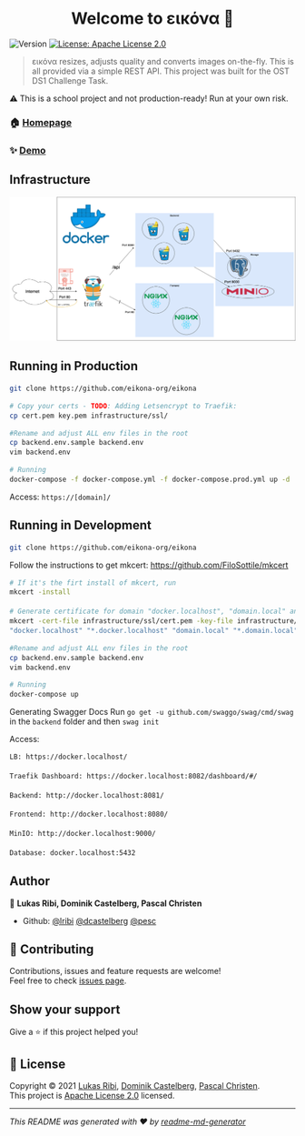 <h1 align="center">Welcome to εικόνα 👋</h1>
<p>
  <img alt="Version" src="https://img.shields.io/badge/version-1.0-blue.svg?cacheSeconds=2592000" />
  <a href="https://github.com/eikona-org/eikona/blob/main/LICENSE" target="_blank">
    <img alt="License: Apache License 2.0" src="https://img.shields.io/badge/License-Apache License 2.0-yellow.svg" />
  </a>
</p>

> εικόνα resizes, adjusts quality and converts images on-the-fly. This is all provided via a simple REST API. This project was built for the OST DS1 Challenge Task.


⚠️ This is a school project and not production-ready! Run at your own risk.

### 🏠 [Homepage](https://github.com/eikona-org/eikona)

### ✨ [Demo](https://eikona.pesc.xyz/)

## Infrastructure

![Infrastructure overview](https://github.com/eikona-org/eikona/blob/main/doc/images/Infrastruktur.png)
## Running in Production

```sh
git clone https://github.com/eikona-org/eikona
```
```sh
# Copy your certs - TODO: Adding Letsencrypt to Traefik:
cp cert.pem key.pem infrastructure/ssl/
```
```sh
#Rename and adjust ALL env files in the root
cp backend.env.sample backend.env
vim backend.env
```
```sh
# Running
docker-compose -f docker-compose.yml -f docker-compose.prod.yml up -d
```

Access: `https://[domain]/`

## Running in Development

```sh
git clone https://github.com/eikona-org/eikona
```
Follow the instructions to get mkcert: https://github.com/FiloSottile/mkcert
```sh
# If it's the firt install of mkcert, run
mkcert -install

# Generate certificate for domain "docker.localhost", "domain.local" and their sub-domains
mkcert -cert-file infrastructure/ssl/cert.pem -key-file infrastructure/ssl/key.pem \
"docker.localhost" "*.docker.localhost" "domain.local" "*.domain.local"
```
```sh
#Rename and adjust ALL env files in the root
cp backend.env.sample backend.env
vim backend.env
```
```sh
# Running
docker-compose up
```
Generating Swagger Docs
Run `go get -u github.com/swaggo/swag/cmd/swag` in the `backend` folder and then `swag init`

Access:
```sh
LB: https://docker.localhost/

Traefik Dashboard: https://docker.localhost:8082/dashboard/#/

Backend: http://docker.localhost:8081/

Frontend: http://docker.localhost:8080/

MinIO: http://docker.localhost:9000/

Database: docker.localhost:5432
```


## Author

👤 **Lukas Ribi, Dominik Castelberg, Pascal Christen**

* Github: [@lribi](https://github.com/lribi) [@dcastelberg](https://github.com/dcastelberg) [@pesc](https://github.com/pesc)

## 🤝 Contributing

Contributions, issues and feature requests are welcome!<br />Feel free to check [issues page](https://github.com/eikona-org/eikona/issues). 

## Show your support

Give a ⭐️ if this project helped you!

## 📝 License

Copyright © 2021 [Lukas Ribi](https://github.com/lribi), [Dominik Castelberg](https://github.com/dcastelberg), [Pascal Christen](https://github.com/pesc).<br />
This project is [Apache License 2.0](https://github.com/eikona-org/eikona/blob/main/LICENSE) licensed.

***
_This README was generated with ❤️ by [readme-md-generator](https://github.com/kefranabg/readme-md-generator)_
